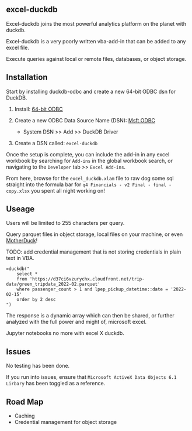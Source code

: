 ## excel-duckdb

Excel-duckdb joins the most powerful analytics platform on the planet with duckdb.

Excel-duckdb is a very poorly written vba-add-in that can be added to any excel file. 

Execute queries against local or remote files, databases, or object storage. 


## Installation

Start by installing duckdb-odbc and create a new 64-bit ODBC dsn for DuckDB.


1. Install: [64-bit ODBC](https://duckdb.org/docs/installation/?version=stable&environment=odbc&platform=win)
1. Create a new ODBC Data Source Name (DSN): [Msft ODBC](https://support.microsoft.com/en-us/office/administer-odbc-data-sources-b19f856b-5b9b-48c9-8b93-07484bfab5a7)
    - System DSN >> Add >> DuckDB Driver

1. Create a DSN called: `excel-duckdb`



Once the setup is complete, you can include the add-in in any excel workbook by searching for `Add-ins` in the global workbook search, or navigating to the `Developer` tab >> `Excel Add-ins`. 

From here, browse for the `excel_duckdb.xlam` file to raw dog some sql straight into the formula bar for `q4 Financials - v2 Final - final - copy.xlsx` you spent all night working on!


## Useage

Users will be limited to 255 characters per query.

Query parquet files in object storage, local files on your machine, or even [MotherDuck](https://motherduck.com/)!

TODO: add credential management that is not storing credentials in plain text in VBA. 


```
=duckdb("
    select *
    from 'https://d37ci6vzurychx.cloudfront.net/trip-data/green_tripdata_2022-02.parquet'
    where passenger_count > 1 and lpep_pickup_datetime::date = '2022-02-15'
    order by 2 desc
")
```

The response is a dynamic array which can then be shared, or further analyzed with the full power and might of, microsoft excel. 

Jupyter notebooks no more with excel X duckdb.


## Issues 

No testing has been done. 

If you run into issues, ensure that `Microsoft ActiveX Data Objects 6.1 Lirbary` has been toggled as a reference. 


## Road Map

- Caching 
- Credential management for object storage 
